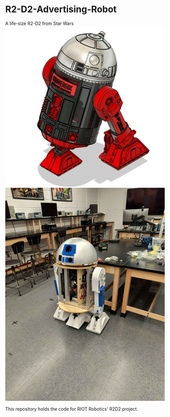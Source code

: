 # R2-D2-Advertising-Robot
A life-size R2-D2 from Star Wars
![Screenshot of the Fusion360 Main CAD Design of R2D2](/images/Fusion360R2D2Main.jpg)
![Picture of constructed R2D2 without its shell on](/images/R2D2_WithoutShell.jpg)

This repository holds the code for RIOT Robotics' R2D2 project.